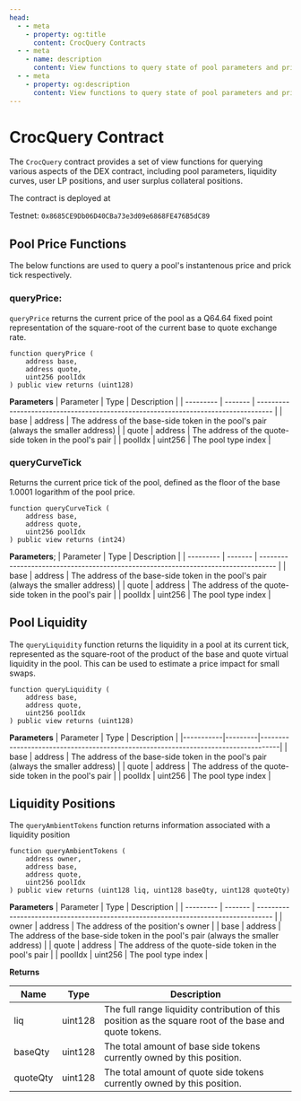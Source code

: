 ```yaml
---
head:
  - - meta
    - property: og:title
      content: CrocQuery Contracts
  - - meta
    - name: description
      content: View functions to query state of pool parameters and prices
  - - meta
    - property: og:description
      content: View functions to query state of pool parameters and prices
---
```


# CrocQuery Contract

The `CrocQuery` contract provides a set of view functions for querying various aspects of the DEX contract, including pool parameters, liquidity curves, user LP positions, and user surplus collateral positions.

The contract is deployed at

Testnet: `0x8685CE9Db06D40CBa73e3d09e6868FE476B5dC89`

## Pool Price Functions

The below functions are used to query a pool's instantenous price and prick tick respectively.

### queryPrice:

`queryPrice` returns the current price of the pool as a Q64.64 fixed point representation of the square-root of the current base to quote exchange rate.

```solidity
function queryPrice (
    address base,
    address quote,
    uint256 poolIdx
) public view returns (uint128)
```

**Parameters**
| Parameter | Type | Description |
| --------- | ------- | ---------------------------------------------------------------------------------- |
| base | address | The address of the base-side token in the pool's pair (always the smaller address) |
| quote | address | The address of the quote-side token in the pool's pair |
| poolIdx | uint256 | The pool type index |

### queryCurveTick

Returns the current price tick of the pool, defined as the floor of the base 1.0001 logarithm of the pool price.

```solidity
function queryCurveTick (
    address base,
    address quote,
    uint256 poolIdx
) public view returns (int24)
```

**Parameters**;
| Parameter | Type | Description |
| --------- | ------- | ---------------------------------------------------------------------------------- |
| base | address | The address of the base-side token in the pool's pair (always the smaller address) |
| quote | address | The address of the quote-side token in the pool's pair |
| poolIdx | uint256 | The pool type index |

## Pool Liquidity

The `queryLiquidity` function returns the liquidity in a pool at its current tick, represented as the square-root of the product of the base and quote virtual liquidity in the pool. This can be used to estimate a price impact for small swaps.

```solidity
function queryLiquidity (
    address base,
    address quote,
    uint256 poolIdx
) public view returns (uint128)
```

**Parameters**
| Parameter | Type | Description |
|-----------|---------|-----------------------------------------------------------------------------------|
| base | address | The address of the base-side token in the pool's pair (always the smaller address) |
| quote | address | The address of the quote-side token in the pool's pair |
| poolIdx | uint256 | The pool type index |

## Liquidity Positions

The `queryAmbientTokens` function returns information associated with a liquidity position

```solidity
function queryAmbientTokens (
    address owner,
    address base,
    address quote,
    uint256 poolIdx
) public view returns (uint128 liq, uint128 baseQty, uint128 quoteQty)
```

**Parameters**
| Parameter | Type | Description |
| --------- | ------- | ---------------------------------------------------------------------------------- |
| owner | address | The address of the position's owner |
| base | address | The address of the base-side token in the pool's pair (always the smaller address) |
| quote | address | The address of the quote-side token in the pool's pair |
| poolIdx | uint256 | The pool type index |

**Returns**

| Name     | Type    | Description                                                                                             |
| -------- | ------- | ------------------------------------------------------------------------------------------------------- |
| liq      | uint128 | The full range liquidity contribution of this position as the square root of the base and quote tokens. |
| baseQty  | uint128 | The total amount of base side tokens currently owned by this position.                                  |
| quoteQty | uint128 | The total amount of quote side tokens currently owned by this position.                                 |
